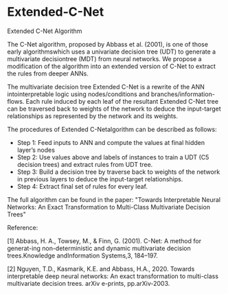 # Extended-C-Net
Extended C-Net Algorithm

The C-Net algorithm,  proposed  by  Abbass  et  al.  (2001),  is  one  of  those  early  algorithmswhich uses a univariate decision tree (UDT) to generate a multivariate decisiontree (MDT) from neural networks. We propose a modification of the algorithm into an extended version of C-Net to extract the rules from deeper ANNs. 

The multivariate decision tree Extended C-Net is a rewrite of the ANN intointerpretable logic using nodes/conditions and branches/information-flows.  Each rule induced by each leaf of the resultant Extended C-Net tree can be traversed back to weights of the network to deduce the input-target relationships as represented by the network and its weights. 

The procedures of Extended C-Netalgorithm can be described as follows:
- Step 1: Feed inputs to ANN and compute the values at final hidden layer’s nodes
- Step 2: Use values above and labels of instances to train a UDT (C5 decision trees) and extract rules from UDT tree.
- Step 3: Build a decision tree by traverse back to weights of the network in previous layers to deduce the input-target relationships.
- Step 4: Extract final set of rules for every leaf.

The full algorithm can be found in the paper: "Towards Interpretable Neural Networks: An Exact Transformation to Multi-Class Multivariate Decision Trees"

Reference:

[1] Abbass, H. A., Towsey, M., & Finn, G. (2001).  C-Net:  A method for generat-ing non-deterministic and dynamic multivariate decision trees.Knowledge andInformation Systems,3, 184–197.

[2] Nguyen, T.D., Kasmarik, K.E. and Abbass, H.A., 2020. Towards interpretable deep neural networks: An exact transformation to multi-class multivariate decision trees. arXiv e-prints, pp.arXiv-2003.


